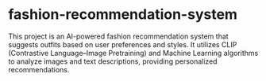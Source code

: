 # fashion-recommendation-system
This project is an AI-powered fashion recommendation system that suggests outfits based on user preferences and styles. It utilizes CLIP (Contrastive Language–Image Pretraining) and Machine Learning algorithms to analyze images and text descriptions, providing personalized recommendations.
